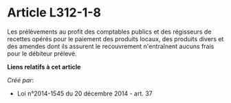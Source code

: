 # Article L312-1-8

Les prélèvements au profit des comptables publics et des régisseurs de recettes opérés pour le paiement des produits locaux,
des produits divers et des amendes dont ils assurent le recouvrement n'entraînent aucuns frais pour le débiteur prélevé.

**Liens relatifs à cet article**

_Créé par_:

  - Loi n°2014-1545 du 20 décembre 2014 - art. 37
